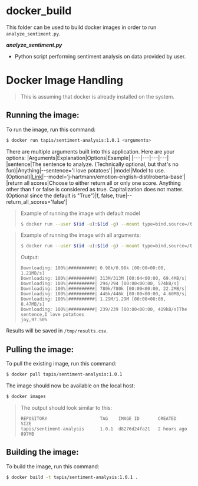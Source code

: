 # docker_build
This folder can be used to build docker images in order to run `analyze_sentiment.py`.

***analyze_sentiment.py***
- Python script performing sentiment analysis on data provided by user.

# Docker Image Handling
> This is assuming that docker is already installed on the system.

## Running the image:
To run the image, run this command:
```bash
$ docker run tapis/sentiment-analysis:1.0.1 <arguments>
```
There are multiple arguments built into this application. Here are your options:
|Arguments|Explanation|Options|Example|
|---|---|---|---|
|sentence|The sentence to analyze. (Technically optional, but that's no fun)|Anything|--sentence='I love potatoes'|
|model|Model to use. (Optional)|[Link](https://huggingface.co/models?pipeline_tag=text-classification&sort=downloads)|--model='j-hartmann/emotion-english-distilroberta-base'|
|return all scores|Choose to either return all or only one score. Anything other than f or false is considered as true. Capitalization does not matter. (Optional since the default is "True")|f, false, true|--return_all_scores='false'| 

> Example of running the image with default model
> ```bash
> $ docker run --user $(id -u):$(id -g) --mount type=bind,source=/tmp,target=/tmp tapis/sentiment-analysis:1.0.1 --sentence='I love potatoes'
> ```

> Example of running the image with all arguments:
> ```bash
> $ docker run --user $(id -u):$(id -g) --mount type=bind,source=/tmp,target=/tmp tapis/sentiment-analysis:1.0.1 --sentence='I love potatoes' --model='j-hartmann/emotion-english-distilroberta-base' --return_all_scores='f'
> ```
> Output:
> ```
> Downloading: 100%|##########| 0.98k/0.98k [00:00<00:00, 1.21MB/s]
> Downloading: 100%|##########| 313M/313M [00:04<00:00, 69.4MB/s] 
> Downloading: 100%|##########| 294/294 [00:00<00:00, 574kB/s]
> Downloading: 100%|##########| 780k/780k [00:00<00:00, 22.2MB/s]
> Downloading: 100%|##########| 446k/446k [00:00<00:00, 4.60MB/s]
> Downloading: 100%|##########| 1.29M/1.29M [00:00<00:00, 8.47MB/s]
> Downloading: 100%|##########| 239/239 [00:00<00:00, 419kB/s]The sentence,I love potatoes
> joy,97.50%
> ```

Results will be saved in `/tmp/results.csv`.

## Pulling the image:
To pull the existing image, run this command:
```bash
$ docker pull tapis/sentiment-analysis:1.0.1
```
The image should now be available on the local host:
```bash
$ docker images
```
> The output should look similar to this:
> ```
> REPOSITORY                    TAG    IMAGE ID       CREATED         SIZE
> tapis/sentiment-analysis      1.0.1  d8276d24fa21   2 hours ago     897MB
> ```

## Building the image:
To build the image, run this command:
```bash
$ docker build -t tapis/sentiment-analysis:1.0.1 .
```
